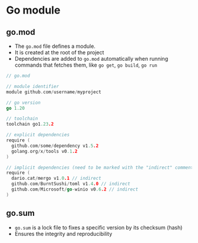 # Go module

## go.mod

- The `go.mod` file defines a module.
- It is created at the root of the project
- Dependencies are added to `go.mod` automatically when running commands that fetches them, like `go get`, `go build`, `go run`

```go
// go.mod

// module identifier
module github.com/username/myproject

// go version
go 1.20

// toolchain
toolchain go1.23.2

// explicit dependencies
require (
  github.com/some/dependency v1.5.2
  golang.org/x/tools v0.1.2
)

// implicit dependencies (need to be marked with the "indirect" comment)
require (
  dario.cat/mergo v1.0.1 // indirect
  github.com/BurntSushi/toml v1.4.0 // indirect
  github.com/Microsoft/go-winio v0.6.2 // indirect
)
```

## go.sum

- `go.sum` is a lock file to fixes a specific version by its checksum (hash)
- Ensures the integrity and reproducibility

